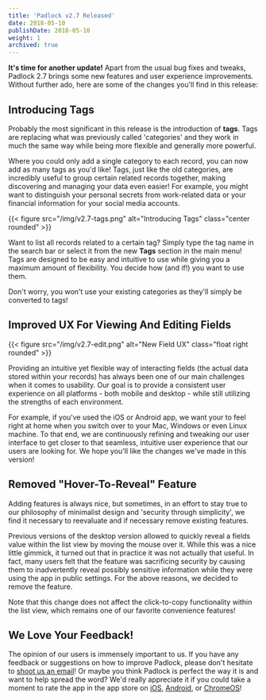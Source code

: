 ```yaml
---
title: 'Padlock v2.7 Released'
date: 2018-05-10
publishDate: 2018-05-10
weight: 1
archived: true
---
```


**It's time for another update!** Apart from the usual bug fixes and tweaks,
Padlock 2.7 brings some new features and user experience improvements.
Without further ado, here are some of the changes you'll find in this release:

## Introducing Tags

Probably the most significant in this release is the introduction of **tags**.
Tags are replacing what was previously called 'categories' and they work in
much the same way while being more flexible and generally more powerful.

Where you could only add a single category to each record, you can now add as
many tags as you'd like! Tags, just like the old categories, are incredibly
useful to group certain related records together, making discovering and
managing your data even easier! For example, you might want to distinguish your
personal secrets from work-related data or your financial information for your
social media accounts.

{{< figure src="/img/v2.7-tags.png" alt="Introducing Tags" class="center rounded" >}}

Want to list all records related to a certain tag? Simply type the tag name in
the search bar or select it from the new **Tags** section in the main menu!
Tags are designed to be easy and intuitive to use while giving you a
maximum amount of flexibility. You decide how (and if!) you want to use them.

Don't worry, you won't use your existing categories as they'll simply be
converted to tags!

## Improved UX For Viewing And Editing Fields

{{< figure src="/img/v2.7-edit.png" alt="New Field UX" class="float right rounded" >}}

Providing an intuitive yet flexible way of interacting fields (the actual data
stored within your records) has always been one of our main challenges when it
comes to usability. Our goal is to provide a consistent user experience on all
platforms - both mobile and desktop - while still utilizing the strengths of
each environment.

For example, if you've used the iOS or Android app, we want your to feel
right at home when you switch over to your Mac, Windows or even Linux machine.
To that end, we are continuously refining and tweaking our user interface to
get closer to that seamless, intuitive user experience that our users are
looking for. We hope you'll like the changes we've made in this version!

## Removed "Hover-To-Reveal" Feature

Adding features is always nice, but sometimes, in an effort to stay true to our
philosophy of minimalist design and 'security through simplicity', we find it
necessary to reevaluate and if necessary remove existing features.

Previous versions of the desktop version allowed to quickly reveal a fields
value within the list view by moving the mouse over it. While this was a nice
little gimmick, it turned out that in practice it was not actually that useful.
In fact, many users felt that the feature was sacrificing security by causing
them to inadvertently reveal possibly sensitive information while they were
using the app in public settings. For the above reasons, we decided to remove
the feature.

Note that this change does not affect the click-to-copy functionality within
the list view, which remains one of our favorite convenience features!

## We Love Your Feedback!

The opinion of our users is immensely important to us. If you have any feedback
or suggestions on how to improve Padlock, please don't hesitate to [shoot us an
email](mailto:support@padlock.io)! Or maybe you think Padlock is perfect the
way it is and want to help spread the word? We'd really appreciate it if
you could take a moment to rate the app in the app store on [iOS](https://itunes.apple.com/app/id871710139),
[Android](https://play.google.com/store/apps/details?id=com.maklesoft.padlock),
or
[ChromeOS](https://chrome.google.com/webstore/detail/padlock/npkoefjfcjbknoeadfkbcdpbapaamcif)!
